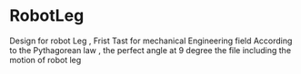 # RobotLeg
Design for robot Leg , Frist Tast for mechanical Engineering field 
According to the Pythagorean law , the perfect angle at 9 degree
the file including the motion of robot leg 
